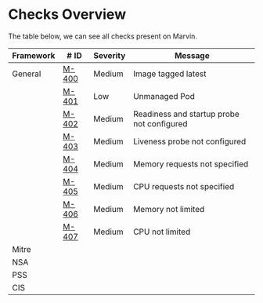 # Checks Overview  

The table below, we can see all checks present on Marvin.   

| Framework | # ID        | Severity | Message              |
|-----------|-------------|----------|----------------------|
| General | [M-400](/internal/builtins/general/M-400_image_tag_latest.yaml) |  Medium  |Image tagged latest| 
|         | [M-401](/internal/builtins/general/M-401_unmanaged_pod.yaml)| Low | Unmanaged Pod|      
|         | [M-402](/internal/builtins/general/M-402_readiness_probe.yaml)|Medium |Readiness and startup probe not configured| 
|         | [M-403](/internal/builtins/general/M-403_liveness_probe.yaml)|  Medium  | Liveness probe not configured|
|         | [M-404](/internal/builtins/general/M-404_memory_requests.yaml)| Medium  | Memory requests not specified|
|         | [M-405](/internal/builtins/general/M-405_cpu_requests.yaml)  |  Medium  | CPU requests not specified|
|         | [M-406](/internal/builtins/general/M-406_memory_limit.yaml)  |  Medium  | Memory not limited|
|         | [M-407](/internal/builtins/general/M-407_cpu_limit.yaml)     |  Medium  | CPU not limited| 
| Mitre   |           |          |                      |          
| NSA     |           |          |                      |           
| PSS     |           |          |                      |          
| CIS     |           |          |                      |     

